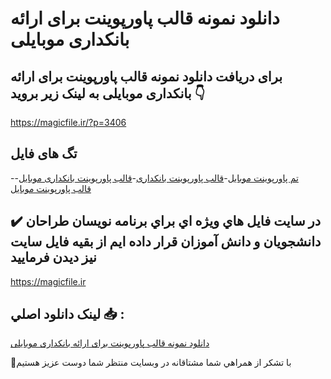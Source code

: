 # دانلود نمونه قالب پاورپوینت برای ارائه بانکداری موبایلی

## برای دریافت دانلود نمونه قالب پاورپوینت برای ارائه بانکداری موبایلی به لینک زیر بروید 👇

https://magicfile.ir/?p=3406

## تگ های فایل

-[تم پاورپوینت موبایل](https://magicfile.ir/product/%d9%86%d9%85%d9%88%d9%86%d9%87-%d9%82%d8%a7%d9%84%d8%a8%d9%be%d8%a7%d9%88%d8%b1%d9%be%d9%88%db%8c%d9%86%d8%aa-%d8%a8%d8%b1%d8%a7%db%8c%d8%a7%d8%b1%d8%a7%d8%a6%d9%87-%d8%a8%d8%a7%d9%86%da%a9%d8%af%d8%a7%d8%b1%db%8c-%d9%85%d9%88%d8%a8%d8%a7%db%8c%d9%84%db%8c/)-[قالب پاورپوینت بانکداری](https://magicfile.ir/product/%d9%86%d9%85%d9%88%d9%86%d9%87-%d9%82%d8%a7%d9%84%d8%a8%d9%be%d8%a7%d9%88%d8%b1%d9%be%d9%88%db%8c%d9%86%d8%aa-%d8%a8%d8%b1%d8%a7%db%8c%d8%a7%d8%b1%d8%a7%d8%a6%d9%87-%d8%a8%d8%a7%d9%86%da%a9%d8%af%d8%a7%d8%b1%db%8c-%d9%85%d9%88%d8%a8%d8%a7%db%8c%d9%84%db%8c/)-[قالب پاورپوینت بانکداری موبایل](https://magicfile.ir/product/%d9%86%d9%85%d9%88%d9%86%d9%87-%d9%82%d8%a7%d9%84%d8%a8%d9%be%d8%a7%d9%88%d8%b1%d9%be%d9%88%db%8c%d9%86%d8%aa-%d8%a8%d8%b1%d8%a7%db%8c%d8%a7%d8%b1%d8%a7%d8%a6%d9%87-%d8%a8%d8%a7%d9%86%da%a9%d8%af%d8%a7%d8%b1%db%8c-%d9%85%d9%88%d8%a8%d8%a7%db%8c%d9%84%db%8c/)-[قالب پاورپوینت موبایل](https://magicfile.ir/product/%d9%86%d9%85%d9%88%d9%86%d9%87-%d9%82%d8%a7%d9%84%d8%a8%d9%be%d8%a7%d9%88%d8%b1%d9%be%d9%88%db%8c%d9%86%d8%aa-%d8%a8%d8%b1%d8%a7%db%8c%d8%a7%d8%b1%d8%a7%d8%a6%d9%87-%d8%a8%d8%a7%d9%86%da%a9%d8%af%d8%a7%d8%b1%db%8c-%d9%85%d9%88%d8%a8%d8%a7%db%8c%d9%84%db%8c/)

## ✔️ در سايت فايل هاي ويژه اي براي برنامه نويسان طراحان دانشجويان و دانش آموزان قرار داده ايم از بقيه فايل سايت نيز ديدن فرماييد

https://magicfile.ir


## لينک دانلود اصلي 📥 :

[دانلود نمونه قالب پاورپوینت برای ارائه بانکداری موبایلی](https://magicfile.ir/product/%d9%86%d9%85%d9%88%d9%86%d9%87-%d9%82%d8%a7%d9%84%d8%a8%d9%be%d8%a7%d9%88%d8%b1%d9%be%d9%88%db%8c%d9%86%d8%aa-%d8%a8%d8%b1%d8%a7%db%8c%d8%a7%d8%b1%d8%a7%d8%a6%d9%87-%d8%a8%d8%a7%d9%86%da%a9%d8%af%d8%a7%d8%b1%db%8c-%d9%85%d9%88%d8%a8%d8%a7%db%8c%d9%84%db%8c/) 


🙏با تشکر از همراهي شما مشتاقانه در وبسایت منتظر شما دوست عزیز هستیم

